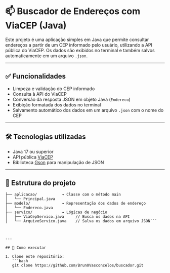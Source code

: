 # 📫 Buscador de Endereços com ViaCEP (Java)

Este projeto é uma aplicação simples em Java que permite consultar endereços a partir de um CEP informado pelo usuário, utilizando a API pública do ViaCEP. Os dados são exibidos no terminal e também salvos automaticamente em um arquivo `.json`.

---

## ✅ Funcionalidades

- Limpeza e validação do CEP informado
- Consulta à API do ViaCEP
- Conversão da resposta JSON em objeto Java (`Endereco`)
- Exibição formatada dos dados no terminal
- Salvamento automático dos dados em um arquivo `.json` com o nome do CEP

---

## 🛠 Tecnologias utilizadas

- Java 17 ou superior
- API pública [ViaCEP](https://viacep.com.br/)
- Biblioteca [Gson](https://github.com/google/gson) para manipulação de JSON

---

## 📁 Estrutura do projeto

```src/
├── aplicacao/           → Classe com o método main
│   └── Principal.java
├── modelo/              → Representação dos dados de endereço
│   └── Endereco.java
├── servico/             → Lógicas de negócio
│   ├── ViaCepServico.java     // Busca os dados na API
│   └── ArquivoServico.java    // Salva os dados em arquivo JSON```



---

## 🚀 Como executar

1. Clone este repositório:
   ```bash
   git clone https://github.com/Brun0Vasconcelos/buscador.git
